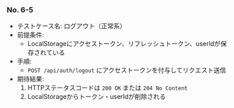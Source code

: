 ### No. 6-5

- テストケース名: ログアウト（正常系）
- 前提条件:  
  - LocalStorageにアクセストークン、リフレッシュトークン、userIdが保存されている
- 手順:  
  - `POST /api/auth/logout` にアクセストークンを付与してリクエスト送信
- 期待結果:  
  1. HTTPステータスコードは `200 OK` または `204 No Content`  
  2. LocalStorageからトークン・userIdが削除される
